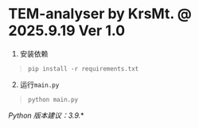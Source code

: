 # TEM-analyser by KrsMt. @ 2025.9.19 Ver 1.0

1. 安装依赖

> `pip install -r requirements.txt`

2. 运行`main.py`

> `python main.py`


*Python 版本建议：3.9.**
